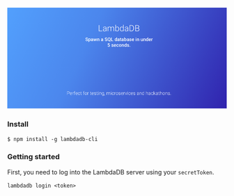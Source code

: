 ![LambdaDB](assets/header.png)

### Install

```
$ npm install -g lambdadb-cli
```

### Getting started

First, you need to log into the LambdaDB server using your `secretToken`.

```
lambdadb login <token>
```